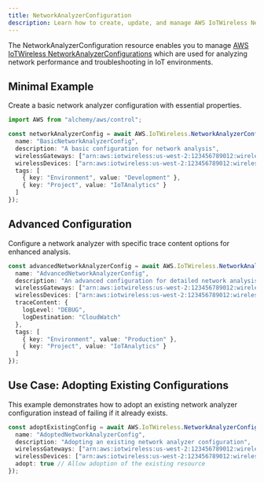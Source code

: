 ```yaml
---
title: NetworkAnalyzerConfiguration
description: Learn how to create, update, and manage AWS IoTWireless NetworkAnalyzerConfigurations using Alchemy Cloud Control.
---
```



The NetworkAnalyzerConfiguration resource enables you to manage [AWS IoTWireless NetworkAnalyzerConfigurations](https://docs.aws.amazon.com/iotwireless/latest/userguide/) which are used for analyzing network performance and troubleshooting in IoT environments.

## Minimal Example

Create a basic network analyzer configuration with essential properties.

```ts
import AWS from "alchemy/aws/control";

const networkAnalyzerConfig = await AWS.IoTWireless.NetworkAnalyzerConfiguration("basicConfig", {
  name: "BasicNetworkAnalyzerConfig",
  description: "A basic configuration for network analysis",
  wirelessGateways: ["arn:aws:iotwireless:us-west-2:123456789012:wireless-gateway/abcd1234"],
  wirelessDevices: ["arn:aws:iotwireless:us-west-2:123456789012:wireless-device/xyz5678"],
  tags: [
    { key: "Environment", value: "Development" },
    { key: "Project", value: "IoTAnalytics" }
  ]
});
```

## Advanced Configuration

Configure a network analyzer with specific trace content options for enhanced analysis.

```ts
const advancedNetworkAnalyzerConfig = await AWS.IoTWireless.NetworkAnalyzerConfiguration("advancedConfig", {
  name: "AdvancedNetworkAnalyzerConfig",
  description: "An advanced configuration for detailed network analysis",
  wirelessGateways: ["arn:aws:iotwireless:us-west-2:123456789012:wireless-gateway/abcd1234"],
  wirelessDevices: ["arn:aws:iotwireless:us-west-2:123456789012:wireless-device/xyz5678"],
  traceContent: {
    logLevel: "DEBUG",
    logDestination: "CloudWatch"
  },
  tags: [
    { key: "Environment", value: "Production" },
    { key: "Project", value: "IoTAnalytics" }
  ]
});
```

## Use Case: Adopting Existing Configurations

This example demonstrates how to adopt an existing network analyzer configuration instead of failing if it already exists.

```ts
const adoptExistingConfig = await AWS.IoTWireless.NetworkAnalyzerConfiguration("adoptConfig", {
  name: "AdoptedNetworkAnalyzerConfig",
  description: "Adopting an existing network analyzer configuration",
  wirelessGateways: ["arn:aws:iotwireless:us-west-2:123456789012:wireless-gateway/abcd1234"],
  wirelessDevices: ["arn:aws:iotwireless:us-west-2:123456789012:wireless-device/xyz5678"],
  adopt: true // Allow adoption of the existing resource
});
```
